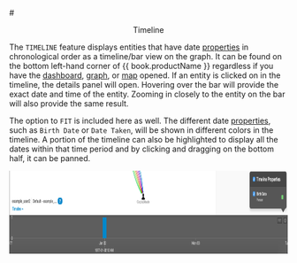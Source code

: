 #<center> Timeline </center>

The `TIMELINE` feature displays entities that have date [properties](properties.md) in chronological order as a
timeline/bar view on the graph.  It can be found on the bottom left-hand corner of {{ book.productName }} regardless
if you have the [dashboard](dashboards.md), [graph](graph.md), or [map](map.md) opened. If an entity is clicked on in
the timeline, the details panel will open. Hovering over the bar will provide the exact date and
time of the entity.  Zooming in closely to the entity on the bar will also provide the same result.


The option to `FIT`  is included here as well. The different date [properties](properties.md), such as `Birth Date` or
`Date Taken`, will be shown in different colors in the timeline. A portion of the timeline can also be highlighted to
display all the dates within that time  period and by clicking and dragging on the bottom half, it can be panned.



<img src = images/timeline.png width="700" height="150">